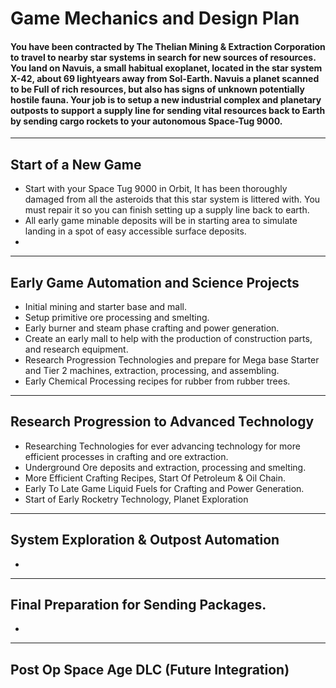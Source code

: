 # Game Mechanics and Design Plan

#### You have been contracted by The Thelian Mining & Extraction Corporation to travel to nearby star systems in search for new sources of resources. You land on Navuis, a small habitual exoplanet, located in the star system X-42, about 69 lightyears away from Sol-Earth. Navuis a planet scanned to be Full of rich resources, but also has signs of unknown potentially hostile fauna. Your job is to setup a new industrial complex and planetary outposts to support a supply line for sending vital resources back to Earth by sending cargo rockets to your autonomous Space-Tug 9000.
---
## Start of a New Game
- Start with your Space Tug 9000 in Orbit, It has been thoroughly damaged from all the asteroids that this star system is littered with. You must repair it so you can finish setting up a supply line back to earth.
- All early game minable deposits will be in starting area to simulate landing in a spot of easy accessible surface deposits.
-  
---
## Early Game Automation and Science Projects
- Initial mining and starter base and mall.
- Setup primitive ore processing and smelting.
- Early burner and steam phase crafting and power generation. 
- Create an early mall to help with the production of construction parts, and research equipment.
- Research Progression Technologies and prepare for Mega base Starter and Tier 2 machines, extraction, processing, and assembling.
- Early Chemical Processing recipes for rubber from rubber trees.
---
## Research Progression to Advanced Technology
- Researching Technologies for ever advancing technology for more efficient processes in crafting and ore extraction. 
- Underground Ore deposits and extraction, processing and smelting.
- More Efficient Crafting Recipes, Start Of Petroleum & Oil Chain.
- Early To Late Game Liquid Fuels for Crafting and Power Generation.
- Start of Early Rocketry Technology, Planet Exploration
---
## System Exploration & Outpost Automation
- 
---
## Final Preparation for Sending Packages.
- 
---
## Post Op Space Age DLC (Future Integration)